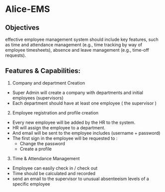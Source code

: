 # Alice-EMS

## Objectives
effective employee management system should include key features,
such as time and attendance management (e.g., time tracking by way of employee
timesheets), absence and leave management (e.g., time-off requests).


## Features & Capabilities:
1. Company and department Creation
- Super Admin will create a company with departments and initial employees (supervisors)
- Each department should have at least one employee ( the supervisor )

2. Employee registration and profile creation
- Every new employee will be added by the HR to the system.
- HR will assign the employee to a department.
- And email will be sent to the employee includes (username + password)
- The first sign in the employee will be requested to :
    - Change the password
    - Create a profile
3. Time & Attendance Management
- Employee can easily check in / check out
- Time should be calculated and recorded
-  send an email to the supervisor to unusual absenteeism levels of a specific employee
